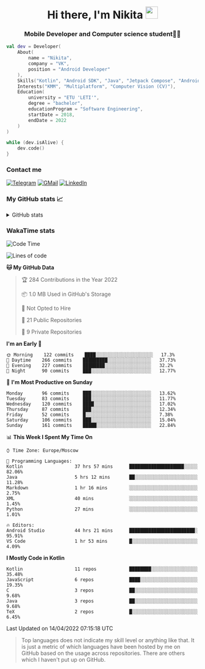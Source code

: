 <h1 align="center">
Hi there, I'm Nikita 
<img src="https://github.com/blackcater/blackcater/raw/main/images/Hi.gif" height="32"/>
</h1>
<h3 align="center">Mobile Developer and Computer science student👨‍💻</h3>

```kotlin
val dev = Developer(
    About(
        name = "Nikita",
        company = "VK",
        position = "Android Developer"
    ),
    Skills("Kotlin", "Android SDK", "Java", "Jetpack Compose", "Android Jetpack"),
    Interests("KMM", "Multiplatform", "Computer Vision (CV)"),
    Education(
        university = "ETU 'LETI'",
        degree = "bachelor",
        educationProgram = "Software Engineering",
        startDate = 2018,
        endDate = 2022
    )
)

while (dev.isAlive) {
    dev.code()
}
```

### Contact me

[![Telegram](https://img.shields.io/badge/Telegram-white?style=for-the-badge&logo=telegram&logoColor=29e9ea)](https://t.me/po4yka)
[![GMail](https://img.shields.io/badge/Gmail-white?style=for-the-badge&logo=gmail&logoColor=d14836)](mailto:pochaev.nik@gmail.com)
[![LinkedIn](https://img.shields.io/badge/linkedin%20-white.svg?&style=for-the-badge&logo=linkedin&logoColor=%230077B5)](https://www.linkedin.com/in/nikita-pochaev-415b5a1a1)

### My GitHub stats 📈

<details>
  <summary>GitHub stats</summary>
  <p align="center">
    <img src="https://github-readme-stats.vercel.app/api?username=po4yka&show_icons=true&theme=dark" />
  </p>
</details>

### WakaTime stats

<!--START_SECTION:waka-->
![Code Time](http://img.shields.io/badge/Code%20Time-2%2C592%20hrs%2055%20mins-blue)

![Lines of code](https://img.shields.io/badge/From%20Hello%20World%20I%27ve%20Written-1%20Million%20lines%20of%20code-blue)

**🐱 My GitHub Data** 

> 🏆 284 Contributions in the Year 2022
 > 
> 📦 1.0 MB Used in GitHub's Storage 
 > 
> 🚫 Not Opted to Hire
 > 
> 📜 21 Public Repositories 
 > 
> 🔑 9 Private Repositories  
 > 
**I'm an Early 🐤** 

```text
🌞 Morning    122 commits    ████░░░░░░░░░░░░░░░░░░░░░   17.3% 
🌆 Daytime    266 commits    █████████░░░░░░░░░░░░░░░░   37.73% 
🌃 Evening    227 commits    ████████░░░░░░░░░░░░░░░░░   32.2% 
🌙 Night      90 commits     ███░░░░░░░░░░░░░░░░░░░░░░   12.77%

```
📅 **I'm Most Productive on Sunday** 

```text
Monday       96 commits     ███░░░░░░░░░░░░░░░░░░░░░░   13.62% 
Tuesday      83 commits     ███░░░░░░░░░░░░░░░░░░░░░░   11.77% 
Wednesday    120 commits    ████░░░░░░░░░░░░░░░░░░░░░   17.02% 
Thursday     87 commits     ███░░░░░░░░░░░░░░░░░░░░░░   12.34% 
Friday       52 commits     █░░░░░░░░░░░░░░░░░░░░░░░░   7.38% 
Saturday     106 commits    ███░░░░░░░░░░░░░░░░░░░░░░   15.04% 
Sunday       161 commits    █████░░░░░░░░░░░░░░░░░░░░   22.84%

```


📊 **This Week I Spent My Time On** 

```text
⌚︎ Time Zone: Europe/Moscow

💬 Programming Languages: 
Kotlin                   37 hrs 57 mins      ████████████████████░░░░░   82.06% 
Java                     5 hrs 12 mins       ██░░░░░░░░░░░░░░░░░░░░░░░   11.28% 
Markdown                 1 hr 16 mins        ░░░░░░░░░░░░░░░░░░░░░░░░░   2.75% 
XML                      40 mins             ░░░░░░░░░░░░░░░░░░░░░░░░░   1.45% 
Python                   27 mins             ░░░░░░░░░░░░░░░░░░░░░░░░░   1.01%

🔥 Editors: 
Android Studio           44 hrs 21 mins      ████████████████████████░   95.91% 
VS Code                  1 hr 53 mins        █░░░░░░░░░░░░░░░░░░░░░░░░   4.09%

```

**I Mostly Code in Kotlin** 

```text
Kotlin                   11 repos            ████████░░░░░░░░░░░░░░░░░   35.48% 
JavaScript               6 repos             ████░░░░░░░░░░░░░░░░░░░░░   19.35% 
C                        3 repos             ██░░░░░░░░░░░░░░░░░░░░░░░   9.68% 
Java                     3 repos             ██░░░░░░░░░░░░░░░░░░░░░░░   9.68% 
TeX                      2 repos             █░░░░░░░░░░░░░░░░░░░░░░░░   6.45%

```



 Last Updated on 14/04/2022 07:15:18 UTC
<!--END_SECTION:waka-->

> Top languages does not indicate my skill level or anything like that. It is just a metric of which languages have been hosted by me on GitHub based on the usage across repositories. There are others which I haven't put up on GitHub.
